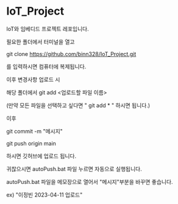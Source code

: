# IoT_Project
IoT와 임베디드 프로젝트 레포입니다.

필요한 폴더에서 터미널을 열고 

git clone https://github.com/binn328/IoT_Project.git 

를 입력하시면 컴퓨터에 복제됩니다.

이후 변경사항 업로드 시 

해당 폴더에서 git add <업로드할 파일 이름>

(만약 모든 파일을 선택하고 싶다면 " git add * " 하시면 됩니다.)

이후 

git commit -m "메시지"

git push origin main

하시면 깃허브에 업로드 됩니다.

귀찮으시면 autoPush.bat 파일 누르면 자동으로 실행됩니다.

autoPush.bat 파일을 메모장으로 열어서 "메시지"부분을 바꾸면 좋습니다.

ex) "이정빈 2023-04-11 업로드"